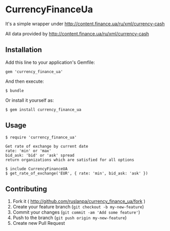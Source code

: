 # CurrencyFinanceUa

It's a simple wrapper under <http://content.finance.ua/ru/xml/currency-cash>

All data provided by <http://content.finance.ua/ru/xml/currency-cash>

## Installation

Add this line to your application's Gemfile:

    gem 'currency_finance_ua'

And then execute:

    $ bundle

Or install it yourself as:

    $ gem install currency_finance_ua

## Usage

    $ require 'currency_finance_ua'

    Get rate of exchange by current date
    rate: 'min' or 'max'
    bid_ask: 'bid' or 'ask' spread
    return organizations which are satisfied for all options
    
    $ include CurrencyFinanceUA
    $ get_rate_of_exchange('EUR', { rate: 'min', bid_ask: 'ask' })

## Contributing

1. Fork it ( http://github.com/ruslanpa/currency_finance_ua/fork )
2. Create your feature branch (`git checkout -b my-new-feature`)
3. Commit your changes (`git commit -am 'Add some feature'`)
4. Push to the branch (`git push origin my-new-feature`)
5. Create new Pull Request
